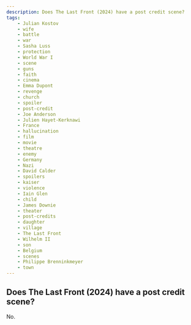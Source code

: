 ```yaml
---
description: Does The Last Front (2024) have a post credit scene?
tags: 
    - Julian Kostov
    - wife
    - battle
    - war
    - Sasha Luss
    - protection
    - World War I
    - scene
    - guns
    - faith
    - cinema
    - Emma Dupont
    - revenge
    - church
    - spoiler
    - post-credit
    - Joe Anderson
    - Julien Hayet-Kerknawi
    - France
    - hallucination
    - film
    - movie
    - theatre
    - enemy
    - Germany
    - Nazi
    - David Calder
    - spoilers
    - kaiser
    - violence
    - Iain Glen
    - child
    - James Downie
    - theater
    - post-credits
    - daughter
    - village
    - The Last Front
    - Wilhelm II
    - son
    - Belgium
    - scenes
    - Philippe Brenninkmeyer
    - town
---
```


## Does The Last Front (2024) have a post credit scene?

No.
